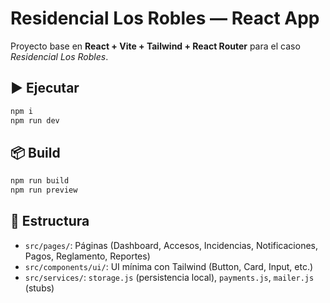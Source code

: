 # Residencial Los Robles — React App

Proyecto base en **React + Vite + Tailwind + React Router** para el caso *Residencial Los Robles*.

## ▶️ Ejecutar
```bash
npm i
npm run dev
```

## 📦 Build
```bash
npm run build
npm run preview
```

## 🧱 Estructura
- `src/pages/`: Páginas (Dashboard, Accesos, Incidencias, Notificaciones, Pagos, Reglamento, Reportes)
- `src/components/ui/`: UI mínima con Tailwind (Button, Card, Input, etc.)
- `src/services/`: `storage.js` (persistencia local), `payments.js`, `mailer.js` (stubs)
